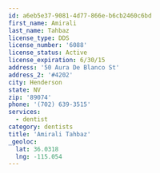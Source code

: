 ```yaml
---
id: a6eb5e37-9081-4d77-866e-b6cb2460c6bd
first_name: Amirali
last_name: Tahbaz
license_type: DDS
license_number: '6088'
license_status: Active
license_expiration: 6/30/15
address: '50 Aura De Blanco St'
address_2: '#4202'
city: Henderson
state: NV
zip: '89074'
phone: '(702) 639-3515'
services:
  - dentist
category: dentists
title: 'Amirali Tahbaz'
_geoloc:
  lat: 36.0318
  lng: -115.054
---
```

